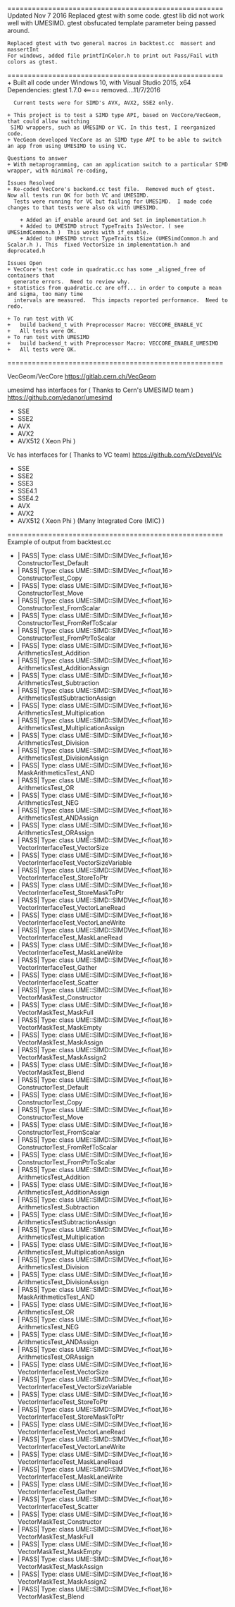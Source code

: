 =====================================================
Updated Nov 7 2016
	Replaced gtest with some code.  gtest lib did not work well with UMESIMD. gtest obsfucated template parameter being passed around.
	
	Replaced gtest with two general macros in backtest.cc  massert and massertInt
	For windows, added file printfInColor.h to print out Pass/Fail with colors as gtest.
=====================================================
	+ Built all code under Windows 10, with Visual Studio 2015, x64
	 Dependencies:
	  gtest 1.7.0 <==== removed....11/7/2016
	  
	  Current tests were for SIMD's AVX, AVX2, SSE2 only.
	
	+ This project is to test a SIMD type API, based on VecCore/VecGeom, that could allow switching 
	 SIMD wrappers, such as UMESIMD or VC. In this test, I reorganized code.
	+ VecGeom developed VecCore as an SIMD type API to be able to switch an app from using UMESIMD to using VC.  
	
	Questions to answer
	+ With metaprogramming, can an application switch to a particular SIMD wrapper, with minimal re-coding, 

	Issues Resolved
	+ Re-coded VecCore's backend.cc test file.  Removed much of gtest.  Now all tests run OK for both VC and UMESIMD.
	  Tests were running for VC but failing for UMESIMD.  I made code changes to that tests were also ok with UMESIMD.
	
	    + Added an if_enable around Get and Set in implementation.h
		+ Added to UMESIMD struct TypeTraits IsVector. ( see UMESimdCommon.h )  This works with if_enable.
		+ Added to UMESIMD struct TypeTraits tSize (UMESimdCommon.h and Scalar.h ). This  fixed VectorSize in implementation.h and deprecated.h 
		
	Issues Open
	+ VecCore's test code in quadratic.cc has some _aligned_free of containers that
	  generate errors.  Need to review why.
	+ statistics from quadratic.cc are off... in order to compute a mean and sigma, too many time 
	  intervals are measured.  This impacts reported performance.  Need to redo.

	+ To run test with VC
	+ 	build backend_t with Preprocessor Macro: VECCORE_ENABLE_VC
	+ 	All tests were OK.
	+ To run test with UMESIMD
	+ 	build backend_t with Preprocessor Macro: VECCORE_ENABLE_UMESIMD
	+ 	All tests were OK.
	
=====================================================

VecGeom/VecCore
https://gitlab.cern.ch/VecGeom

umesimd has interfaces for	( Thanks to Cern's UMESIMD team )
https://github.com/edanor/umesimd
- SSE
- SSE2
- AVX
- AVX2
- AVX512 ( Xeon Phi )

Vc has interfaces for ( Thanks to VC team)
https://github.com/VcDevel/Vc
- SSE
- SSE2
- SSE3
- SSE4.1
- SSE4.2
- AVX
- AVX2
- AVX512 ( Xeon Phi ) (Many Integrated Core (MIC) )  


=====================================================
Example of output from backtest.cc 

- |   PASS| Type: class UME::SIMD::SIMDVec_f<float,16>  ConstructorTest_Default
- |   PASS| Type: class UME::SIMD::SIMDVec_f<float,16>  ConstructorTest_Copy
- |   PASS| Type: class UME::SIMD::SIMDVec_f<float,16>  ConstructorTest_Move
- |   PASS| Type: class UME::SIMD::SIMDVec_f<float,16>  ConstructorTest_FromScalar
- |   PASS| Type: class UME::SIMD::SIMDVec_f<float,16>  ConstructorTest_FromRefToScalar
- |   PASS| Type: class UME::SIMD::SIMDVec_f<float,16>  ConstructorTest_FromPtrToScalar
- |   PASS| Type: class UME::SIMD::SIMDVec_f<float,16>  ArithmeticsTest_Addition
- |   PASS| Type: class UME::SIMD::SIMDVec_f<float,16>  ArithmeticsTest_AdditionAssign
- |   PASS| Type: class UME::SIMD::SIMDVec_f<float,16>  ArithmeticsTest_Subtraction
- |   PASS| Type: class UME::SIMD::SIMDVec_f<float,16>  ArithmeticsTestSubtractionAssign
- |   PASS| Type: class UME::SIMD::SIMDVec_f<float,16>  ArithmeticsTest_Multiplication
- |   PASS| Type: class UME::SIMD::SIMDVec_f<float,16>  ArithmeticsTest_MultiplicationAssign
- |   PASS| Type: class UME::SIMD::SIMDVec_f<float,16>  ArithmeticsTest_Division
- |   PASS| Type: class UME::SIMD::SIMDVec_f<float,16>  ArithmeticsTest_DivisionAssign
- |   PASS| Type: class UME::SIMD::SIMDVec_f<float,16>  MaskArithmeticsTest_AND
- |   PASS| Type: class UME::SIMD::SIMDVec_f<float,16>  ArithmeticsTest_OR
- |   PASS| Type: class UME::SIMD::SIMDVec_f<float,16>  ArithmeticsTest_NEG
- |   PASS| Type: class UME::SIMD::SIMDVec_f<float,16>  ArithmeticsTest_ANDAssign
- |   PASS| Type: class UME::SIMD::SIMDVec_f<float,16>  ArithmeticsTest_ORAssign
- |   PASS| Type: class UME::SIMD::SIMDVec_f<float,16>  VectorInterfaceTest_VectorSize
- |   PASS| Type: class UME::SIMD::SIMDVec_f<float,16>  VectorInterfaceTest_VectorSizeVariable
- |   PASS| Type: class UME::SIMD::SIMDVec_f<float,16>  VectorInterfaceTest_StoreToPtr
- |   PASS| Type: class UME::SIMD::SIMDVec_f<float,16>  VectorInterfaceTest_StoreMaskToPtr
- |   PASS| Type: class UME::SIMD::SIMDVec_f<float,16>  VectorInterfaceTest_VectorLaneRead
- |   PASS| Type: class UME::SIMD::SIMDVec_f<float,16>  VectorInterfaceTest_VectorLaneWrite
- |   PASS| Type: class UME::SIMD::SIMDVec_f<float,16>  VectorInterfaceTest_MaskLaneRead
- |   PASS| Type: class UME::SIMD::SIMDVec_f<float,16>  VectorInterfaceTest_MaskLaneWrite
- |   PASS| Type: class UME::SIMD::SIMDVec_f<float,16>  VectorInterfaceTest_Gather
- |   PASS| Type: class UME::SIMD::SIMDVec_f<float,16>  VectorInterfaceTest_Scatter
- |   PASS| Type: class UME::SIMD::SIMDVec_f<float,16>  VectorMaskTest_Constructor
- |   PASS| Type: class UME::SIMD::SIMDVec_f<float,16>  VectorMaskTest_MaskFull
- |   PASS| Type: class UME::SIMD::SIMDVec_f<float,16>  VectorMaskTest_MaskEmpty
- |   PASS| Type: class UME::SIMD::SIMDVec_f<float,16>  VectorMaskTest_MaskAssign
- |   PASS| Type: class UME::SIMD::SIMDVec_f<float,16>  VectorMaskTest_MaskAssign2
- |   PASS| Type: class UME::SIMD::SIMDVec_f<float,16>  VectorMaskTest_Blend
- |   PASS| Type: class UME::SIMD::SIMDVec_f<float,16>  ConstructorTest_Default
- |   PASS| Type: class UME::SIMD::SIMDVec_f<float,16>  ConstructorTest_Copy
- |   PASS| Type: class UME::SIMD::SIMDVec_f<float,16>  ConstructorTest_Move
- |   PASS| Type: class UME::SIMD::SIMDVec_f<float,16>  ConstructorTest_FromScalar
- |   PASS| Type: class UME::SIMD::SIMDVec_f<float,16>  ConstructorTest_FromRefToScalar
- |   PASS| Type: class UME::SIMD::SIMDVec_f<float,16>  ConstructorTest_FromPtrToScalar
- |   PASS| Type: class UME::SIMD::SIMDVec_f<float,16>  ArithmeticsTest_Addition
- |   PASS| Type: class UME::SIMD::SIMDVec_f<float,16>  ArithmeticsTest_AdditionAssign
- |   PASS| Type: class UME::SIMD::SIMDVec_f<float,16>  ArithmeticsTest_Subtraction
- |   PASS| Type: class UME::SIMD::SIMDVec_f<float,16>  ArithmeticsTestSubtractionAssign
- |   PASS| Type: class UME::SIMD::SIMDVec_f<float,16>  ArithmeticsTest_Multiplication
- |   PASS| Type: class UME::SIMD::SIMDVec_f<float,16>  ArithmeticsTest_MultiplicationAssign
- |   PASS| Type: class UME::SIMD::SIMDVec_f<float,16>  ArithmeticsTest_Division
- |   PASS| Type: class UME::SIMD::SIMDVec_f<float,16>  ArithmeticsTest_DivisionAssign
- |   PASS| Type: class UME::SIMD::SIMDVec_f<float,16>  MaskArithmeticsTest_AND
- |   PASS| Type: class UME::SIMD::SIMDVec_f<float,16>  ArithmeticsTest_OR
- |   PASS| Type: class UME::SIMD::SIMDVec_f<float,16>  ArithmeticsTest_NEG
- |   PASS| Type: class UME::SIMD::SIMDVec_f<float,16>  ArithmeticsTest_ANDAssign
- |   PASS| Type: class UME::SIMD::SIMDVec_f<float,16>  ArithmeticsTest_ORAssign
- |   PASS| Type: class UME::SIMD::SIMDVec_f<float,16>  VectorInterfaceTest_VectorSize
- |   PASS| Type: class UME::SIMD::SIMDVec_f<float,16>  VectorInterfaceTest_VectorSizeVariable
- |   PASS| Type: class UME::SIMD::SIMDVec_f<float,16>  VectorInterfaceTest_StoreToPtr
- |   PASS| Type: class UME::SIMD::SIMDVec_f<float,16>  VectorInterfaceTest_StoreMaskToPtr
- |   PASS| Type: class UME::SIMD::SIMDVec_f<float,16>  VectorInterfaceTest_VectorLaneRead
- |   PASS| Type: class UME::SIMD::SIMDVec_f<float,16>  VectorInterfaceTest_VectorLaneWrite
- |   PASS| Type: class UME::SIMD::SIMDVec_f<float,16>  VectorInterfaceTest_MaskLaneRead
- |   PASS| Type: class UME::SIMD::SIMDVec_f<float,16>  VectorInterfaceTest_MaskLaneWrite
- |   PASS| Type: class UME::SIMD::SIMDVec_f<float,16>  VectorInterfaceTest_Gather
- |   PASS| Type: class UME::SIMD::SIMDVec_f<float,16>  VectorInterfaceTest_Scatter
- |   PASS| Type: class UME::SIMD::SIMDVec_f<float,16>  VectorMaskTest_Constructor
- |   PASS| Type: class UME::SIMD::SIMDVec_f<float,16>  VectorMaskTest_MaskFull
- |   PASS| Type: class UME::SIMD::SIMDVec_f<float,16>  VectorMaskTest_MaskEmpty
- |   PASS| Type: class UME::SIMD::SIMDVec_f<float,16>  VectorMaskTest_MaskAssign
- |   PASS| Type: class UME::SIMD::SIMDVec_f<float,16>  VectorMaskTest_MaskAssign2
- |   PASS| Type: class UME::SIMD::SIMDVec_f<float,16>  VectorMaskTest_Blend
